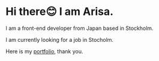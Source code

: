 # Hi there😊 I am Arisa.
I am a front-end developer from Japan based in Stockholm.

I am currently looking for a job in Stocholm.

Here is my [portfolio](https://arisanii.com), thank you.
